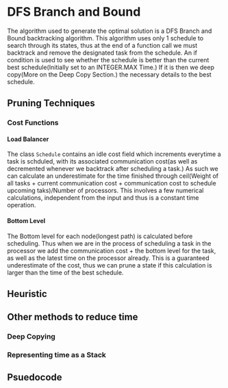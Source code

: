 # DFS Branch and Bound

The algorithm used to generate the optimal solution is a DFS Branch and Bound backtracking algorithm. This algorithm uses only 1 schedule to search through its states,
thus at the end of a function call we must backtrack and remove the designated task from the schedule. An if condition is used to see whether the schedule is better than the
current best schedule(Initially set to an INTEGER.MAX Time.) If it is then we deep copy(More on the Deep Copy Section.) the necessary details to the best schedule.

## Pruning Techniques

### Cost Functions

#### Load Balancer
The class `Schedule` contains an idle cost field which increments everytime a task is schduled, with its associated communication cost(as well as decremented whenever we backtrack
after scheduling a task.) As such we can calculate an underestimate for the time finished through ceil(Weight of all tasks + current communication cost + communication cost to schedule upcoming taks)/Number of processors. This involves a few numerical calculations, independent from the input and thus is a constant time operation.

#### Bottom Level
The Bottom level for each node(longest path) is calculated before scheduling. Thus when we are in the process of scheduling a task in the processor we add the communication cost + the bottom level for the task, as well as the latest time on the processor already. This is a guaranteed underestimate of the cost, thus we can prune a state if this calculation is larger than the time of the best schedule. 
## Heuristic

## Other methods to reduce time

### Deep Copying

### Representing time as a Stack

## Psuedocode
